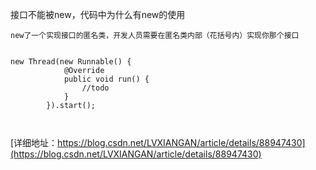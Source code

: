 
接口不能被new，代码中为什么有new的使用
```
new了一个实现接口的匿名类，开发人员需要在匿名类内部（花括号内）实现你那个接口


new Thread(new Runnable() {
            @Override
            public void run() {
                //todo
            }
        }).start();



```
[详细地址：https://blog.csdn.net/LVXIANGAN/article/details/88947430](https://blog.csdn.net/LVXIANGAN/article/details/88947430)
